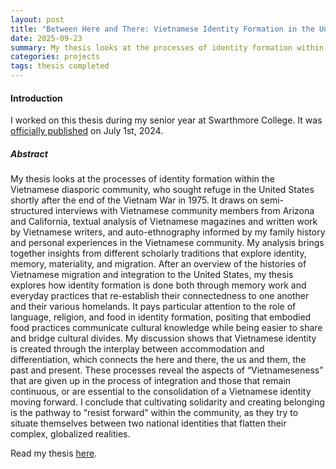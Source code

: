 ```yaml
---
layout: post
title: "Between Here and There: Vietnamese Identity Formation in the United States"
date: 2025-09-23
summary: My thesis looks at the processes of identity formation within the Vietnamese diasporic community, who sought refuge in the United States shortly after the end of the Vietnam War in 1975. It draws on semi-structured interviews with Vietnamese community members from Arizona and California, textual analysis of Vietnamese magazines and written work by Vietnamese writers, and auto-ethnography informed by my family history and personal experiences in the Vietnamese community. My analysis brings together insights from different scholarly traditions that explore identity, memory, materiality, and migration. 
categories: projects
tags: thesis completed
---
```


#### Introduction

I worked on this thesis during my senior year at Swarthmore College. It was [officially published](https://works.swarthmore.edu/theses/936/) on July 1st, 2024. 


##### Abstract

My thesis looks at the processes of identity formation within the Vietnamese diasporic community, who sought refuge in the United States shortly after the end of the Vietnam War in 1975. It draws on semi-structured interviews with Vietnamese community members from Arizona and California, textual analysis of Vietnamese magazines and written work by Vietnamese writers, and auto-ethnography informed by my family history and personal experiences in the Vietnamese community. My analysis brings together insights from different scholarly traditions that explore identity, memory, materiality, and migration. After an overview of the histories of Vietnamese migration and integration to the United States, my thesis explores how identity formation is done both through memory work and everyday practices that re-establish their connectedness to one another and their various homelands. It pays particular attention to the role of language, religion, and food in identity formation, positing that embodied food practices communicate cultural knowledge while being easier to share and bridge cultural divides. My discussion shows that Vietnamese identity is created through the interplay between accommodation and differentiation, which connects the here and there, the us and them, the past and present. These processes reveal the aspects of “Vietnameseness” that are given up in the process of integration and those that remain continuous, or are essential to the consolidation of a Vietnamese identity moving forward. I conclude that cultivating solidarity and creating belonging is the pathway to “resist forward” within the community, as they try to situate themselves between two national identities that flatten their complex, globalized realities.

Read my thesis [here](/assets/pdfs/Between%20Here%20and%20There_Vietnamese%20Identity%20Formation%20in%20the%20US.pdf). 

